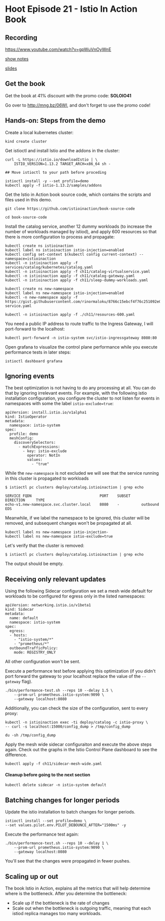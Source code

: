 # Hoot Episode 21 - Istio In Action Book
## Recording ##
https://www.youtube.com/watch?v=gpWuVnOyWnE

[show notes](SHOWNOTES.md)

[slides](Optimizing-the-control-plane-performance.pdf)

## Get the book

Get the book at 41% discount with the promo code: **SOLOIO41**

Go over to http://mng.bz/06Wl, and don't forget to use the promo code!

## Hands-on: Steps from the demo

Create a local kubernetes cluster:
```
kind create cluster
```

Get istioctl and install Istio and the addons in the cluster:

```
curl -L https://istio.io/downloadIstio | \
    ISTIO_VERSION=1.13.2 TARGET_ARCH=x86_64 sh -

## Move istioctl to your path before proceding

istioctl install -y --set profile=demo
kubectl apply -f istio-1.13.2/samples/addons 
```

Get the Istio in Action book source code, which contains the scripts and files used in this demo.
```
git clone https://github.com/istioinaction/book-source-code

cd book-source-code
```

Install the catalog service, another 12 dummy workloads (to increase the number of workloads managed by istiod), and apply 600 resources so that there is more configuration to process and propagate:
```
kubectl create ns istioinaction
kubectl label ns istioinaction istio-injection=enabled
kubectl config set-context $(kubectl config current-context) --namespace=istioinaction
kubectl -n istioinaction apply -f services/catalog/kubernetes/catalog.yaml
kubectl -n istioinaction apply -f ch11/catalog-virtualservice.yaml
kubectl -n istioinaction apply -f ch11/catalog-gateway.yaml
kubectl -n istioinaction apply -f ch11/sleep-dummy-workloads.yaml

kubectl create ns new-namespace
kubectl label ns new-namespace istio-injection=enabled
kubectl -n new-namespace apply -f https://gist.githubusercontent.com/rinormaloku/8766c15ebcf4f76c251092e041f75efc/raw/7ccb2603c7619b0d89ec2c1d5a559e42830cfaea/echo-service.yaml

kubectl -n istioinaction apply -f ./ch11/resources-600.yaml
```

You need a public IP address to route traffic to the Ingress Gateway, I will port-forward to the localhost:
```
kubectl port-forward -n istio-system svc/istio-ingressgateway 8080:80
```

Open grafana to visualize the control plane performance while you execute performance tests in later steps:
```
istioctl dashboard grafana
```

## Ignoring events

The best optimization is not having to do any processing at all. You can do that by ignoring irrelevant events. For example, with the following istio installation configuration, you configure the cluster to not listen for events in namespaces with some the label `istio-exclude=true`:
```
apiVersion: install.istio.io/v1alpha1
kind: IstioOperator
metadata:
  namespace: istio-system
spec:
  profile: demo
  meshConfig:
    discoverySelectors:
      - matchExpressions:
        - key: istio-exclude
          operator: NotIn
          values:
            - "true"
```

While the `new-namespace` is not excluded we will see that the service running in this cluster is propagated to workloads
```
$ istioctl pc clusters deploy/catalog.istioinaction | grep echo

SERVICE FQDN                               PORT    SUBSET     DIRECTION     TYPE    
echo-v1.new-namespace.svc.cluster.local    8080    -          outbound      EDS
```
Meanwhile, if we label the namespace to be ignored, this cluster will be removed, and subsequent changes won't be propagated at all.
```
kubectl label ns new-namespace istio-injection-
kubectl label ns new-namespace istio-exclude=true
```

Let's verify that the cluster is removed:
```
$ istioctl pc clusters deploy/catalog.istioinaction | grep echo
```
The output should be empty.

## Receiving only relevant updates

Using the following Sidecar configuration we set a mesh wide default for workloads to be configured for egress only in the listed namespaces:
```
apiVersion: networking.istio.io/v1beta1
kind: Sidecar
metadata:
  name: default
  namespace: istio-system
spec:
  egress:
  - hosts:
    - "istio-system/*"
    - "prometheus/*"
  outboundTrafficPolicy:
    mode: REGISTRY_ONLY
```

All other configuration won't be sent.

Execute a performance test before applying this optimization (if you didn't port forward the gateway to your localhost replace the value of the `--gateway` flag).

```
./bin/performance-test.sh --reps 10 --delay 1.5 \
    --prom-url prometheus.istio-system:9090 \
    --gateway localhost:8080
```

Additionally, you can check the size of the configuration, sent to every proxy:

```
kubectl -n istioinaction exec -ti deploy/catalog -c istio-proxy \
-- curl -s localhost:15000/config_dump > /tmp/config_dump

du -sh /tmp/config_dump
```

Apply the mesh wide sidecar configuraiton and execute the above steps again. Check out the graphs in the Istio Control Plane dashboard to see the difference.

```
kubectl apply -f ch11/sidecar-mesh-wide.yaml
```

#### Cleanup before going to the next section

```
kubectl delete sidecar -n istio-system default
```

## Batching changes for longer periods
Update the istio installation to batch changes for longer periods.
```
istioctl install --set profile=demo \
--set values.pilot.env.PILOT_DEBOUNCE_AFTER="1500ms" -y
```

Execute the performance test again:
```
./bin/performance-test.sh --reps 10 --delay 1 \
    --prom-url prometheus.istio-system:9090 \
    --gateway localhost:8080
```

You'll see that the changes were propagated in fewer pushes.

## Scaling up or out

The book Istio in Action, explains all the metrics that will help determine where is the bottleneck. After you determine the bottleneck:
- Scale up if the bottleneck is the rate of changes
- Scale out when the bottleneck is outgoing traffic, meaning that each istiod replica manages too many workloads.
